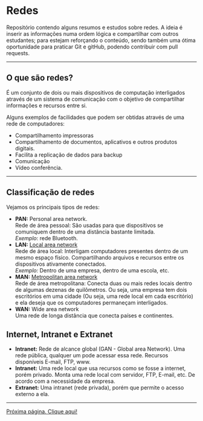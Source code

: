 # Redes

Repositório contendo alguns resumos e estudos sobre redes.
A ideia é inserir as informações numa ordem lógica e compartilhar com outros estudantes; para estejam reforçando o conteúdo, sendo também uma ótima oportunidade para praticar Git e gitHub, podendo contribuir com pull requests.

* * *
## O que são redes?

É um conjunto de dois ou mais dispositivos de computação interligados através de um sistema de comunicação com o objetivo de compartilhar informações e recursos entre si.

Alguns exemplos de facilidades que podem ser obtidas através de uma rede de computadores:

* Compartilhamento impressoras
* Compartilhamento de documentos, aplicativos e outros produtos digitais.
* Facilita a replicação de dados para backup
* Comunicação
* Vídeo conferência.

* * *
## Classificação de redes 

Vejamos os principais tipos de redes:

* **PAN:** Personal area network.  
Rede de área pessoal: São usadas para que dispositivos se comuniquem dentro de uma distância bastante limitada.  
*Exemplo*: rede Bluetooth.
* **LAN:** [Local area network](lan)  
Rede de área local: Interligam computadores presentes dentro de um mesmo espaço físico. Compartilhando arquivos e recursos entre os dispositivos ativamente conectados.  
*Exemplo:* Dentro de uma empresa, dentro de uma escola, etc. 
* **MAN:**  [Metropolitan area network](man)  
Rede de área metropolitana: Conecta duas ou mais redes locais dentro de algumas dezenas de quilômetros. Ou seja, uma empresa tem dois escritórios em uma cidade (Ou seja, uma rede local em cada escritório) e ela deseja que os computadores permaneçam interligados.
* **WAN:** Wide area network  
Uma rede de longa distância que conecta países e continentes.


## Internet, Intranet e Extranet

* **Intranet:** Rede de alcance global (GAN - Global area Network). Uma rede pública, qualquer um pode acessar essa rede. Recursos disponíveis E-mail, FTP, www.
* **Intranet:** Uma rede local que usa recursos como se fosse a internet, porém privado. Monta uma rede local com servidor, FTP, E-mail, etc. De acordo com a necessidade da empresa.
* **Extranet:** Uma intranet (rede privada), porém que permite o acesso externo a ela.

* * *
[Próxima página. Clique aqui!](/Page%2001/readme.md)

[lan]: https://youtu.be/efGBoJ-f_2Y?t=540
[man]: https://youtu.be/efGBoJ-f_2Y?t=678
